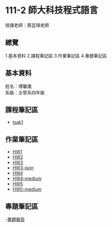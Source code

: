 # 111-2 師大科技程式語言
授課老師：蔡芸琤老師

## 總覽
1.基本資料
2.課程筆記區
3.作業筆記區
4.專題筆記區


## 基本資料
姓名：傅馨儀
<br/> 系級：企管系四年級

## 課程筆記區

- [tsak1](https://github.com/cindyfu0208/PL/blob/main/Untitled1.ipynb)

## 作業筆記區

- [HW1](https://github.com/cindyfu0208/PL/blob/main/hw1.ipynb)
- [HW2](https://github.com/cindyfu0208/PL/blob/main/hw2.ipynb)
- [HW3](https://github.com/cindyfu0208/PL/blob/main/hw3.ipynb)
- [HW3-json](https://github.com/cindyfu0208/PL/blob/main/basketball.json)
- [HW4](https://github.com/cindyfu0208/PL/blob/main/hw4.ipynb)
- [HW4-medium](https://medium.com/@cindyfu0208/%E5%88%A9%E7%94%A8python%E6%96%87%E5%AD%97%E6%8E%A2%E5%8B%98%E5%88%86%E6%9E%90%E8%AB%96%E6%96%87%E9%97%9C%E9%8D%B5%E8%A9%9E-eaaf07172b6a)
- [HW5](https://github.com/cindyfu0208/PL/blob/main/hw5.ipynb)
- [HW5-medium](https://medium.com/@cindyfu0208/%E5%88%A9%E7%94%A8python%E6%96%87%E5%AD%97%E6%8E%A2%E5%8B%98%E5%88%86%E6%9E%90%E8%AB%96%E6%96%87%E9%97%9C%E9%8D%B5%E8%A9%9E-3eb5a2bf4531)
## 專題筆記區
-[專題報告](https://github.com/cindyfu0208/PL/blob/main/%E5%B0%88%E9%A1%8C%E5%A0%B1%E5%91%8A.ipynb)

